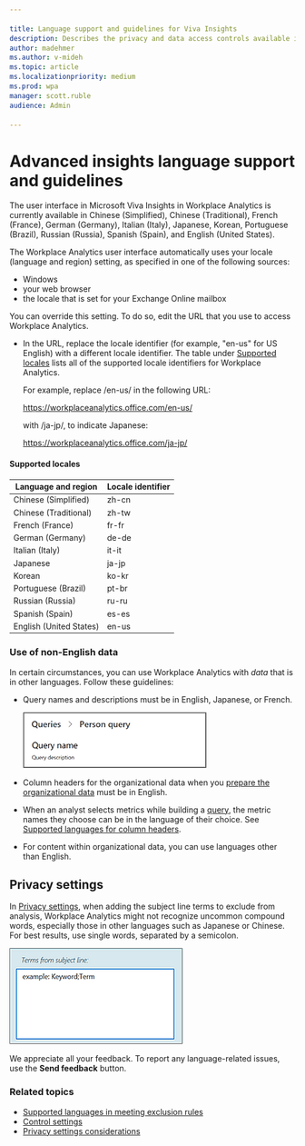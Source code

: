 ```yaml
---

title: Language support and guidelines for Viva Insights
description: Describes the privacy and data access controls available in Microsoft Viva Insights 
author: madehmer
ms.author: v-mideh
ms.topic: article
ms.localizationpriority: medium 
ms.prod: wpa
manager: scott.ruble
audience: Admin

---
```


# Advanced insights language support and guidelines

The user interface in Microsoft Viva Insights in Workplace Analytics is currently available in Chinese (Simplified), Chinese (Traditional), French (France), German (Germany), Italian (Italy), Japanese, Korean, Portuguese (Brazil), Russian (Russia), Spanish (Spain), and English (United States).

The Workplace Analytics user interface automatically uses your locale (language and region) setting, as specified in one of the following sources:

* Windows
* your web browser
* the locale that is set for your Exchange Online mailbox

You can override this setting. To do so, edit the URL that you use to access Workplace Analytics.

* In the URL, replace the locale identifier (for example, "en-us" for US English) with a different locale identifier. The table under [Supported locales](#supported-locales) lists all of the supported locale identifiers for Workplace Analytics.

    For example, replace /en-us/ in the following URL:

    https://workplaceanalytics.office.com/en-us/ 

    with /ja-jp/, to indicate Japanese:

    https://workplaceanalytics.office.com/ja-jp/ 

#### Supported locales

Language and region | Locale identifier
------ | ------
Chinese (Simplified) | zh-cn
Chinese (Traditional) | zh-tw
French (France) | fr-fr
German (Germany) | de-de
Italian (Italy) | it-it
Japanese | ja-jp
Korean | ko-kr
Portuguese (Brazil) | pt-br
Russian (Russia) | ru-ru
Spanish (Spain) | es-es
English (United States) | en-us

### Use of non-English data

In certain circumstances, you can use Workplace Analytics with _data_ that is in other languages. Follow these guidelines:

* Query names and descriptions must be in English, Japanese, or French.

   ![Query names and descriptions.](../Images/WpA/Overview/query-name-description.png)

* Column headers for the organizational data when you [prepare the organizational data](../Setup/Prepare-organizational-data.md) must be in English.

* When an analyst selects metrics while building a [query](../tutorials/query-basics.md), the metric names they choose can be in the language of their choice. See [Supported languages for column headers](../use/view-download-and-export-query-results.md?branch=pas-pd-other-char-sets#supported-languages-for-column-headers).

* For content within organizational data, you can use languages other than English.

## Privacy settings

In [Privacy settings](../use/privacy-settings.md), when adding the subject line terms to exclude from analysis, Workplace Analytics might not recognize uncommon compound words, especially those in other languages such as Japanese or Chinese. For best results, use single words, separated by a semicolon.

![Exclude terms from subject line.](../Images/WpA/Overview/exclude-terms-from-subject-line.png)

We appreciate all your feedback. To report any language-related issues, use the **Send feedback** button.

### Related topics

* [Supported languages in meeting exclusion rules](../tutorials/meeting-exclusion-concept.md#supported-languages)
* [Control settings](../use/settings.md)
* [Privacy settings considerations](../Privacy/privacy-considerations.md)
